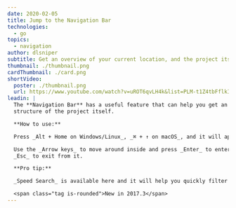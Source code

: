 ```yaml
---
date: 2020-02-05
title: Jump to the Navigation Bar
technologies:
  - go
topics:
  - navigation
author: dlsniper
subtitle: Get an overview of your current location, and the project itself
thumbnail: ./thumbnail.png
cardThumbnail: ./card.png
shortVideo:
  poster: ./thumbnail.png
  url: https://www.youtube.com/watch?v=uROT6qvLH4k&list=PLM-t1Z4tbFflkIOaap4P-BV30ZrZwrDld&index=12
leadin: |
  The **Navigation Bar** has a useful feature that can help you get an overview of both your current location and the
  structure of the project itself.

  **How to use:**

  Press _Alt + Home on Windows/Linux_, _⌘ + ↑ on macOS_, and it will appear.

  Use the _Arrow keys_ to move around inside and press _Enter_ to enter a certain folder or
  _Esc_ to exit from it.

  **Pro tip:**

  _Speed Search_ is available here and it will help you quickly filter the files in your view.

  <span class="tag is-rounded">New in 2017.3</span>
---
```



